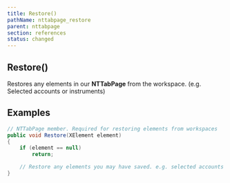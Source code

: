 ```yaml
---
title: Restore()
pathName: nttabpage_restore
parent: nttabpage
section: references
status: changed
---
```


## Restore()

Restores any elements in our **NTTabPage** from the workspace. (e.g. Selected accounts or instruments)

## Examples

```csharp
// NTTabPage member. Required for restoring elements from workspaces
public void Restore(XElement element)
{
    if (element == null)
        return;

    // Restore any elements you may have saved. e.g. selected accounts or instruments
}
```
